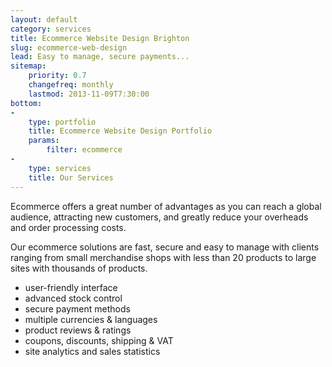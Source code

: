```yaml
---
layout: default
category: services
title: Ecommerce Website Design Brighton
slug: ecommerce-web-design
lead: Easy to manage, secure payments...
sitemap:
    priority: 0.7
    changefreq: monthly
    lastmod: 2013-11-09T7:30:00
bottom:     
-
    type: portfolio
    title: Ecommerce Website Design Portfolio
    params:
        filter: ecommerce
-
    type: services
    title: Our Services
---
```


Ecommerce offers a great number of advantages as you can reach a global audience, attracting new customers, and greatly reduce your overheads and order processing costs.

Our ecommerce solutions are fast, secure and easy to manage with clients ranging from small merchandise shops with less than 20 products to large sites with thousands of products.

- user-friendly interface 
- advanced stock control 
- secure payment methods
- multiple currencies & languages
- product reviews & ratings
- coupons, discounts, shipping & VAT 
- site analytics and sales statistics
